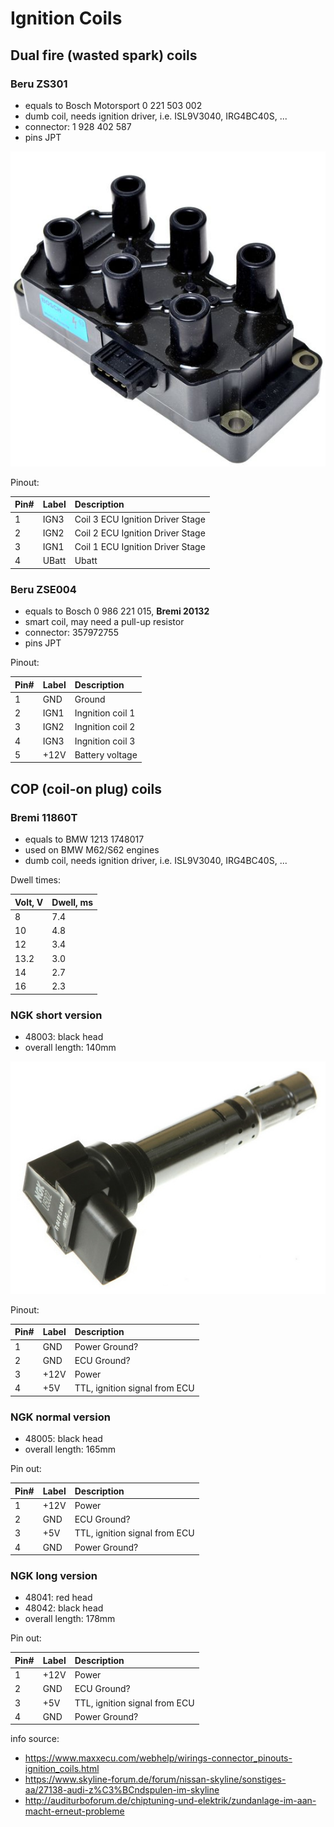 # Ignition Coils

## Dual fire (wasted spark) coils

### Beru ZS301

- equals to Bosch Motorsport 0 221 503 002
- dumb coil, needs ignition driver, i.e. ISL9V3040, IRG4BC40S, ...
- connector: 1 928 402 587
- pins JPT

![alt text][zs301]

Pinout:

|Pin#|Label|Description|
|:----|:-----|:-----------|
|1|IGN3|Coil 3 ECU Ignition Driver Stage|
|2|IGN2|Coil 2 ECU Ignition Driver Stage|
|3|IGN1|Coil 1 ECU Ignition Driver Stage|
|4|UBatt|Ubatt|

### Beru ZSE004

- equals to Bosch 0 986 221 015, **Bremi 20132**
- smart coil, may need a pull-up resistor
- connector: 357972755
- pins JPT

Pinout:

|Pin#|Label|Description|
|:----|:-----|:-----------|
|1|GND|Ground|
|2|IGN1|Ingnition coil 1|
|3|IGN2|Ingnition coil 2|
|4|IGN3|Ingnition coil 3|
|5|+12V|Battery voltage|

## COP (coil-on plug) coils

### Bremi 11860T

- equals to BMW 1213 1748017
- used on BMW M62/S62 engines
- dumb coil, needs ignition driver, i.e. ISL9V3040, IRG4BC40S, ...

Dwell times:

|Volt, V|Dwell, ms|
|:------|:--------|
|8|7.4|
|10|4.8|
|12|3.4|
|13.2|3.0|
|14|2.7|
|16|2.3|

### NGK short version

- 48003: black head
- overall length: 140mm

![alt text][ngk_short]

Pinout:

|Pin#|Label|Description|
|:----|:-----|:-----------|
|1|GND|Power Ground?|
|2|GND|ECU Ground?|
|3|+12V|Power|
|4|+5V|TTL, ignition signal from ECU|

### NGK normal version

- 48005: black head
- overall length: 165mm

Pin out:

|Pin#|Label|Description|
|:----|:-----|:-----------|
|1|+12V|Power|
|2|GND|ECU Ground?|
|3|+5V|TTL, ignition signal from ECU|
|4|GND|Power Ground?|

### NGK long version

- 48041: red head
- 48042: black head
- overall length: 178mm

Pin out:

|Pin#|Label|Description|
|:----|:-----|:-----------|
|1|+12V|Power|
|2|GND|ECU Ground?|
|3|+5V|TTL, ignition signal from ECU|
|4|GND|Power Ground?|

info source:

- <https://www.maxxecu.com/webhelp/wirings-connector_pinouts-ignition_coils.html>
- <https://www.skyline-forum.de/forum/nissan-skyline/sonstiges-aa/27138-audi-z%C3%BCndspulen-im-skyline>
- <http://auditurboforum.de/chiptuning-und-elektrik/zundanlage-im-aan-macht-erneut-probleme>

[zs301]: ./pictures/0221503002.jpg "0 221 503 002"
[ngk_short]: ./pictures/ngk_48003.jpg "NGK 48003 Short"
